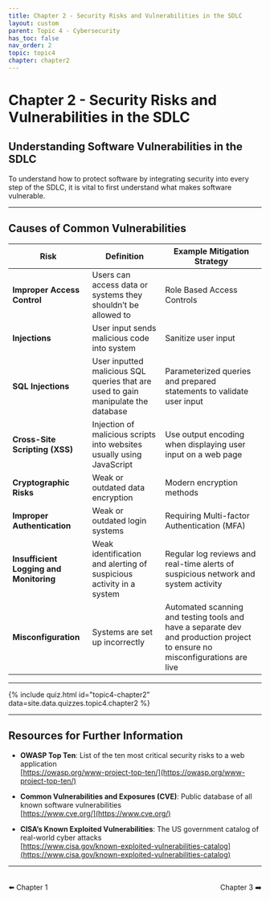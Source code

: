 ```yaml
---
title: Chapter 2 - Security Risks and Vulnerabilities in the SDLC
layout: custom
parent: Topic 4 - Cybersecurity
has_toc: false
nav_order: 2
topic: topic4
chapter: chapter2
---
```


# Chapter 2 - Security Risks and Vulnerabilities in the SDLC
## Understanding Software Vulnerabilities in the SDLC

To understand how to protect software by integrating security into every step of the SDLC, it is vital to first understand what makes software vulnerable.

---

## Causes of Common Vulnerabilities

| **Risk**                          | **Definition**                                                                 | **Example Mitigation Strategy**                                                                 |
|----------------------------------|--------------------------------------------------------------------------------|--------------------------------------------------------------------------------------------------|
| **Improper Access Control**      | Users can access data or systems they shouldn’t be allowed to                 | Role Based Access Controls                                                                      |
| **Injections**                   | User input sends malicious code into system                                   | Sanitize user input                                                                             |
| **SQL Injections**               | User inputted malicious SQL queries that are used to gain manipulate the database | Parameterized queries and prepared statements to validate user input                            |
| **Cross-Site Scripting (XSS)**   | Injection of malicious scripts into websites usually using JavaScript         | Use output encoding when displaying user input on a web page                                    |
| **Cryptographic Risks**          | Weak or outdated data encryption                                              | Modern encryption methods                                                                       |
| **Improper Authentication**      | Weak or outdated login systems                                                | Requiring Multi-factor Authentication (MFA)                                                     |
| **Insufficient Logging and Monitoring** | Weak identification and alerting of suspicious activity in a system           | Regular log reviews and real-time alerts of suspicious network and system activity             |
| **Misconfiguration**             | Systems are set up incorrectly                                                 | Automated scanning and testing tools and have a separate dev and production project to ensure no misconfigurations are live |

---

{% include quiz.html
  id="topic4-chapter2"
  data=site.data.quizzes.topic4.chapter2
%}

---

## Resources for Further Information

- **OWASP Top Ten**: List of the ten most critical security risks to a web application  
  [https://owasp.org/www-project-top-ten/](https://owasp.org/www-project-top-ten/)

- **Common Vulnerabilities and Exposures (CVE)**: Public database of all known software vulnerabilities  
  [https://www.cve.org/](https://www.cve.org/)

- **CISA’s Known Exploited Vulnerabilities**: The US government catalog of real-world cyber attacks  
  [https://www.cisa.gov/known-exploited-vulnerabilities-catalog](https://www.cisa.gov/known-exploited-vulnerabilities-catalog)

---

<div style="display: flex; justify-content: space-between; margin-top: 2rem;">
  <a href="../chapter-1-intro-to-cybersecurity/" style="text-decoration: none;">⬅️ Chapter 1</a>
  <a href="../chapter-3-security-checks-in-CICD/" style="text-decoration: none;">Chapter 3 ➡️</a>
</div>